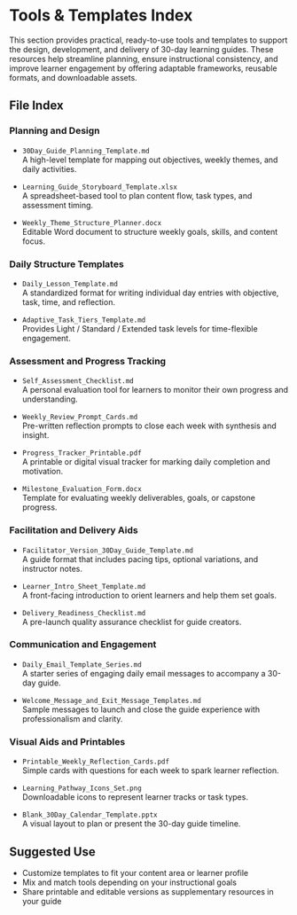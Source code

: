 # Tools & Templates Index

This section provides practical, ready-to-use tools and templates to support the design, development, and delivery of 30-day learning guides. These resources help streamline planning, ensure instructional consistency, and improve learner engagement by offering adaptable frameworks, reusable formats, and downloadable assets.

## File Index

### Planning and Design

- `30Day_Guide_Planning_Template.md`  
  A high-level template for mapping out objectives, weekly themes, and daily activities.

- `Learning_Guide_Storyboard_Template.xlsx`  
  A spreadsheet-based tool to plan content flow, task types, and assessment timing.

- `Weekly_Theme_Structure_Planner.docx`  
  Editable Word document to structure weekly goals, skills, and content focus.

### Daily Structure Templates

- `Daily_Lesson_Template.md`  
  A standardized format for writing individual day entries with objective, task, time, and reflection.

- `Adaptive_Task_Tiers_Template.md`  
  Provides Light / Standard / Extended task levels for time-flexible engagement.

### Assessment and Progress Tracking

- `Self_Assessment_Checklist.md`  
  A personal evaluation tool for learners to monitor their own progress and understanding.

- `Weekly_Review_Prompt_Cards.md`  
  Pre-written reflection prompts to close each week with synthesis and insight.

- `Progress_Tracker_Printable.pdf`  
  A printable or digital visual tracker for marking daily completion and motivation.

- `Milestone_Evaluation_Form.docx`  
  Template for evaluating weekly deliverables, goals, or capstone progress.

### Facilitation and Delivery Aids

- `Facilitator_Version_30Day_Guide_Template.md`  
  A guide format that includes pacing tips, optional variations, and instructor notes.

- `Learner_Intro_Sheet_Template.md`  
  A front-facing introduction to orient learners and help them set goals.

- `Delivery_Readiness_Checklist.md`  
  A pre-launch quality assurance checklist for guide creators.

### Communication and Engagement

- `Daily_Email_Template_Series.md`  
  A starter series of engaging daily email messages to accompany a 30-day guide.

- `Welcome_Message_and_Exit_Message_Templates.md`  
  Sample messages to launch and close the guide experience with professionalism and clarity.

### Visual Aids and Printables

- `Printable_Weekly_Reflection_Cards.pdf`  
  Simple cards with questions for each week to spark learner reflection.

- `Learning_Pathway_Icons_Set.png`  
  Downloadable icons to represent learner tracks or task types.

- `Blank_30Day_Calendar_Template.pptx`  
  A visual layout to plan or present the 30-day guide timeline.

## Suggested Use

- Customize templates to fit your content area or learner profile
- Mix and match tools depending on your instructional goals
- Share printable and editable versions as supplementary resources in your guide
